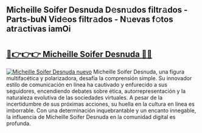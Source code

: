 ## Micheille Soifer Desnuda D𝚎sn𝚞dos filtr𝚊dos - Parts-buN Vid𝚎os filtr𝚊dos - N𝚞evas f𝚘tos atr𝚊ctivas iamOi

# <h2><a href="http://mb9stk.tromn.icu/?c=Micheille+Soifer+Desnuda">🔗👉👉👉 Micheille Soifer Desnuda 🔗🔗</a></h2>

[![Micheille Soifer Desnuda nuevo](https://i.imgur.com/pEAQMta.gif)](http://mb9stk.tromn.icu/?c=Micheille+Soifer+Desnuda)
Micheille Soifer Desnuda, una figura multifacética y polarizadora, desafía la comprensión simple. Su innovador estilo de comunicación en línea ha cautivado y enfurecido a sus seguidores, encendiendo debates sobre ética, autorrepresentación y la naturaleza evolutiva de las sociedades virtuales. A pesar de la incertidumbre de sus próximas acciones, su huella en la cultura en línea es imborrable. Con una determinación inquebrantable y un encanto innegable, la influencia de Micheille Soifer Desnuda en la comunidad digital es profunda.

